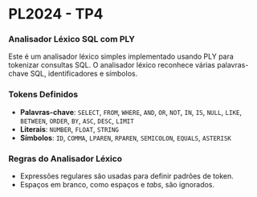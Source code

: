 # PL2024 - TP4

### Analisador Léxico SQL com PLY

Este é um analisador léxico simples implementado usando PLY para tokenizar consultas SQL. O analisador léxico reconhece várias palavras-chave SQL, identificadores e símbolos.

### Tokens Definidos
- **Palavras-chave**: `SELECT`, `FROM`, `WHERE`, `AND`, `OR`, `NOT`, `IN`, `IS`, `NULL`, `LIKE`, `BETWEEN`, `ORDER`, `BY`, `ASC`, `DESC`, `LIMIT`
- **Literais**: `NUMBER`, `FLOAT`, `STRING`
- **Símbolos**: `ID`, `COMMA`, `LPAREN`, `RPAREN`, `SEMICOLON`, `EQUALS`, `ASTERISK`

### Regras do Analisador Léxico
- Expressões regulares são usadas para definir padrões de token.
- Espaços em branco, como espaços e *tabs*, são ignorados.

